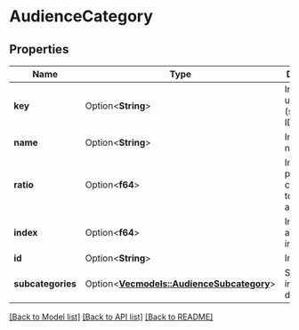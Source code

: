 # AudienceCategory

## Properties

Name | Type | Description | Notes
------------ | ------------- | ------------- | -------------
**key** | Option<**String**> | Interest unique key (same as ID). | [optional]
**name** | Option<**String**> | Interest name. | [optional]
**ratio** | Option<**f64**> | Interest's percent of category's total audience. | [optional]
**index** | Option<**f64**> | Interest affinity index. | [optional]
**id** | Option<**String**> | Interest ID. | [optional]
**subcategories** | Option<[**Vec<models::AudienceSubcategory>**](AudienceSubcategory.md)> | Subcategory interest distribution | [optional]

[[Back to Model list]](../README.md#documentation-for-models) [[Back to API list]](../README.md#documentation-for-api-endpoints) [[Back to README]](../README.md)


